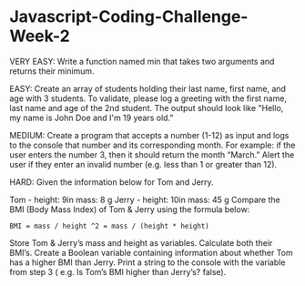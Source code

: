 # Javascript-Coding-Challenge-Week-2
VERY EASY: Write a function named min that takes two arguments and returns their minimum.

EASY: Create an array of students holding their last name, first name, and age with 3 students. To validate, please log a greeting with the first name, last name and age of the 2nd student. The output should look like "Hello, my name is John Doe and I'm 19 years old."

MEDIUM: Create a program that accepts a number (1-12) as input and logs to the console that number and its corresponding month. For example: if the user enters the number 3, then it should return the month “March.” Alert the user if they enter an invalid number (e.g. less than 1 or greater than 12).

HARD: Given the information below for Tom and Jerry. 

Tom - height:  9in   mass: 8 g
Jerry - height: 10in mass: 45 g
Compare the BMI (Body Mass Index) of Tom & Jerry using the formula below:

    BMI = mass / height ^2 = mass / (height * height)

Store Tom & Jerry’s mass and height as variables. Calculate both their BMI’s. Create a Boolean variable containing information about whether Tom has a higher BMI than Jerry. Print a string to the console with the variable from step 3 ( e.g. Is Tom’s BMI higher than Jerry’s? false).
